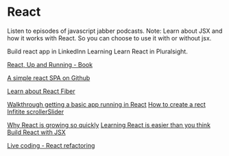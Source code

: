 React
=====

Listen to episodes of javascript jabber podcasts.
Note: Learn about JSX and how it works with React.  So you can choose to use it with or without jsx.

Build react app in LinkedInn Learning
Learn React in Pluralsight.

[React, Up and Running - Book](https://www.dropbox.com/s/vkvw1s4aoevhy73/React%2C%20%20Up%20%26%20Running%20-%20Stoyan%20Stefanov%2C%20O%27Reilly.pdf?dl=0)

[A simple react SPA on Github](https://github.com/capitan-jack/how-to)

[Learn about React Fiber](https://hackernoon.com/top-resources-to-explore-react-fiber-9a2b19114520)

[Walkthrough getting a basic app running in React](https://codeburst.io/building-your-first-react-app-c1f6eb814205)
[How to create a rect Infitite scrollerSlider](https://medium.com/netscape/a-react-infinite-scroll-slider-c0643fa9e5eb)

[Why React is growing so quickly](https://medium.freecodecamp.org/yes-react-is-taking-over-front-end-development-the-question-is-why-40837af8ab76)
[Learning React is easier than you think](https://edgecoders.com/learning-react-js-is-easier-than-you-think-fbd6dc4d935a)
[Build React with JSX](http://buildwithreact.com/tutorial/jsx)

[Live coding - React refactoring](https://www.youtube.com/watch?v=iGgVK2stQGE&feature=push-lsb&attr_tag=eyDUYZY0GMVZZlDS-6)